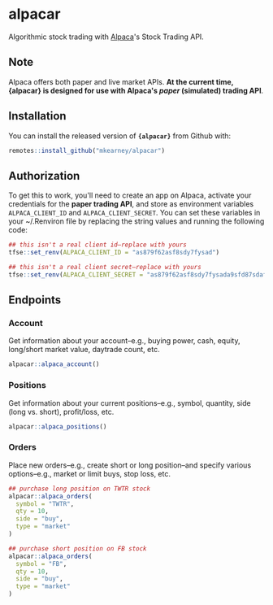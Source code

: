 
# alpacar

<!-- badges: start -->
<!-- badges: end -->

Algorithmic stock trading with [Alpaca](https://alpaca.market)'s Stock Trading API.

## Note

Alpaca offers both paper and live market APIs. **At the current time, {alpacar} 
is designed for use with Alpaca's *paper* (simulated) trading API**.

## Installation

You can install the released version of **`{alpacar}`** from Github with:

``` r
remotes::install_github("mkearney/alpacar")
```

## Authorization

To get this to work, you'll need to create an app on Alpaca, activate your
credentials for the **paper trading API**, and store as environment variables
`ALPACA_CLIENT_ID` and `ALPACA_CLIENT_SECRET`. You can set these variables in
your ~/.Renviron file by replacing the string values and running the following 
code:

``` r
## this isn't a real client id–replace with yours
tfse::set_renv(ALPACA_CLIENT_ID = "as879f62asf8sdy7fysad")

## this isn't a real client secret–replace with yours
tfse::set_renv(ALPACA_CLIENT_SECRET = "as879f62asf8sdy7fysada9sfd87sdaf9a87sd")
```

## Endpoints

### Account

Get information about your account–e.g., buying power, cash, equity, long/short market value, daytrade count, etc.

``` r
alpacar::alpaca_account()
```

### Positions

Get information about your current positions–e.g., symbol, quantity, side (long vs. short), profit/loss, etc.

``` r
alpacar::alpaca_positions()
```

### Orders

Place new orders–e.g., create short or long position–and specify various options–e.g., market or limit buys, stop loss, etc.

``` r
## purchase long position on TWTR stock
alpacar::alpaca_orders(
  symbol = "TWTR",
  qty = 10,
  side = "buy",
  type = "market"
)

## purchase short position on FB stock
alpacar::alpaca_orders(
  symbol = "FB",
  qty = 10,
  side = "buy",
  type = "market"
)
```
